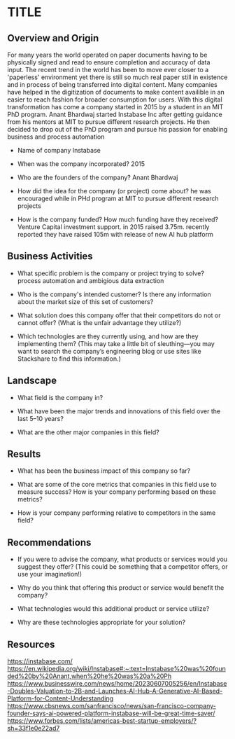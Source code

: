 # TITLE

## Overview and Origin

For many years the world operated on paper documents having to be physically signed and read to ensure completion and accuracy of data input. The recent trend in the world has been to move ever closer to a 'paperless' environment yet there is still so much real paper still in existence and in process of being transferred into digital content. Many companies have helped in the digitization of documents to make content availible in an easier to reach fashion for broader consumption for users. With this digital transformation has come a company started in 2015 by a student in an MIT PhD program. Anant Bhardwaj started Instabase Inc after getting guidance from his mentors at MIT to pursue different research projects. He then decided to drop out of the PhD program and pursue his passion for enabling business and process automation  

* Name of company
Instabase

* When was the company incorporated?
2015
* Who are the founders of the company?
Anant Bhardwaj

* How did the idea for the company (or project) come about?
he was encouraged while in PHd program at MIT to pursue different research projects

* How is the company funded? How much funding have they received?
Venture Capital investment support. in 2015 raised 3.75m. recently reported they have raised 105m with release of new AI hub platform
## Business Activities

* What specific problem is the company or project trying to solve?
process automation and ambigious data extraction

* Who is the company's intended customer? Is there any information about the market size of this set of customers?

* What solution does this company offer that their competitors do not or cannot offer? (What is the unfair advantage they utilize?)

* Which technologies are they currently using, and how are they implementing them? (This may take a little bit of sleuthing&mdash;you may want to search the company’s engineering blog or use sites like Stackshare to find this information.)

## Landscape

* What field is the company in?

* What have been the major trends and innovations of this field over the last 5&ndash;10 years?

* What are the other major companies in this field?

## Results

* What has been the business impact of this company so far?

* What are some of the core metrics that companies in this field use to measure success? How is your company performing based on these metrics?

* How is your company performing relative to competitors in the same field?

## Recommendations

* If you were to advise the company, what products or services would you suggest they offer? (This could be something that a competitor offers, or use your imagination!)

* Why do you think that offering this product or service would benefit the company?

* What technologies would this additional product or service utilize?

* Why are these technologies appropriate for your solution?

## Resources
https://instabase.com/
https://en.wikipedia.org/wiki/Instabase#:~:text=Instabase%20was%20founded%20by%20Anant,when%20he%20was%20a%20Ph
https://www.businesswire.com/news/home/20230607005256/en/Instabase-Doubles-Valuation-to-2B-and-Launches-AI-Hub-A-Generative-AI-Based-Platform-for-Content-Understanding
https://www.cbsnews.com/sanfrancisco/news/san-francisco-company-founder-says-ai-powered-platform-instabase-will-be-great-time-saver/
https://www.forbes.com/lists/americas-best-startup-employers/?sh=33f1e0e22ad7

